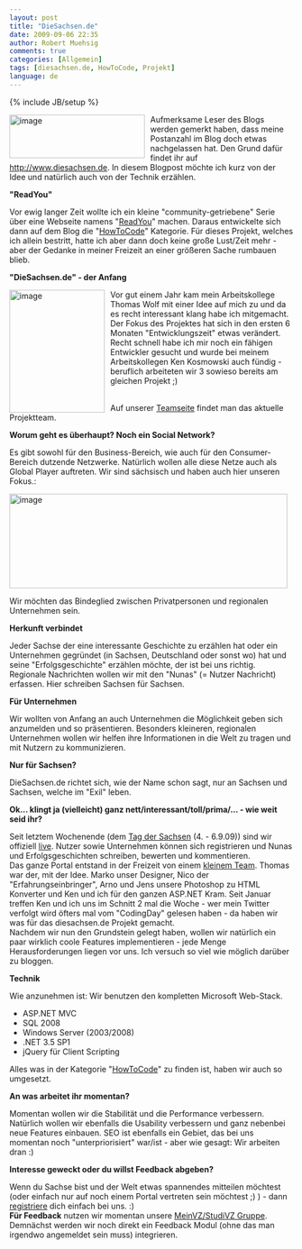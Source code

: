 ```yaml
---
layout: post
title: "DieSachsen.de"
date: 2009-09-06 22:35
author: Robert Muehsig
comments: true
categories: [Allgemein]
tags: [diesachsen.de, HowToCode, Projekt]
language: de
---
```

{% include JB/setup %}
<p><a href="{{BASE_PATH}}/assets/wp-images-de/image813.png"><img style="border-right-width: 0px; margin: 0px 10px 0px 0px; border-top-width: 0px; border-bottom-width: 0px; border-left-width: 0px" border="0" alt="image" align="left" src="{{BASE_PATH}}/assets/wp-images-de/image-thumb791.png" width="240" height="77" /></a></p>  <p>Aufmerksame Leser des Blogs werden gemerkt haben, dass meine Postanzahl im Blog doch etwas nachgelassen hat. Den Grund dafür findet ihr auf <a href="http://www.diesachsen.de">http://www.diesachsen.de</a>. In diesem Blogpost möchte ich kurz von der Idee und natürlich auch von der Technik erzählen.</p>  <p></p>  <p></p>  <p><strong>&quot;ReadYou&quot;</strong></p>  <p>Vor ewig langer Zeit wollte ich ein kleine &quot;community-getriebene&quot; Serie über eine Webseite namens &quot;<a href="{{BASE_PATH}}/?s=readyou">ReadYou</a>&quot; machen. Daraus entwickelte sich dann auf dem Blog die &quot;<a href="{{BASE_PATH}}/category/howtocode/">HowToCode</a>&quot; Kategorie. Für dieses Projekt, welches ich allein bestritt, hatte ich aber dann doch keine große Lust/Zeit mehr - aber der Gedanke in meiner Freizeit an einer größeren Sache rumbauen blieb.</p>  <p><strong>&quot;DieSachsen.de&quot; - der Anfang</strong></p>  <p><a href="{{BASE_PATH}}/assets/wp-images-de/image814.png"><img style="border-right-width: 0px; margin: 0px 10px 0px 0px; border-top-width: 0px; border-bottom-width: 0px; border-left-width: 0px" border="0" alt="image" align="left" src="{{BASE_PATH}}/assets/wp-images-de/image-thumb792.png" width="169" height="218" /></a>Vor gut einem Jahr kam mein Arbeitskollege Thomas Wolf mit einer Idee auf mich zu und da es recht interessant klang habe ich mitgemacht. Der Fokus des Projektes hat sich in den ersten 6 Monaten &quot;Entwicklungszeit&quot; etwas verändert. Recht schnell habe ich mir noch ein fähigen Entwickler gesucht und wurde bei meinem Arbeitskollegen Ken Kosmowski auch fündig - beruflich arbeiteten wir 3 sowieso bereits am gleichen Projekt ;)</p>  <p>&#160; <br />Auf unserer <a href="http://www.diesachsen.de/Home/Team">Teamseite</a> findet man das aktuelle Projektteam.</p>  <p><strong>Worum geht es überhaupt? Noch ein Social Network?</strong></p>  <p>Es gibt sowohl für den Business-Bereich, wie auch für den Consumer-Bereich dutzende Netzwerke. Natürlich wollen alle diese Netze auch als Global Player auftreten. Wir sind sächsisch und haben auch hier unseren Fokus.:</p>  <p><a href="{{BASE_PATH}}/assets/wp-images-de/image815.png"><img style="border-right-width: 0px; border-top-width: 0px; border-bottom-width: 0px; border-left-width: 0px" border="0" alt="image" src="{{BASE_PATH}}/assets/wp-images-de/image-thumb793.png" width="493" height="168" /></a></p>  <p>Wir möchten das Bindeglied zwischen Privatpersonen und regionalen Unternehmen sein.</p>  <p><strong>Herkunft verbindet</strong></p>  <p>Jeder Sachse der eine interessante Geschichte zu erzählen hat oder ein Unternehmen gegründet (in Sachsen, Deutschland oder sonst wo) hat und seine &quot;Erfolgsgeschichte&quot; erzählen möchte, der ist bei uns richtig. Regionale Nachrichten wollen wir mit den &quot;Nunas&quot; (= Nutzer Nachricht) erfassen. Hier schreiben Sachsen für Sachsen.</p>  <p><strong>Für Unternehmen</strong></p>  <p>Wir wollten von Anfang an auch Unternehmen die Möglichkeit geben sich anzumelden und so präsentieren. Besonders kleineren, regionalen Unternehmen wollen wir helfen ihre Informationen in die Welt zu tragen und mit Nutzern zu kommunizieren.</p>  <p><strong>Nur für Sachsen?</strong></p>  <p>DieSachsen.de richtet sich, wie der Name schon sagt, nur an Sachsen und Sachsen, welche im &quot;Exil&quot; leben. </p>  <p><strong>Ok... klingt ja (vielleicht) ganz nett/interessant/toll/prima/... - wie weit seid ihr?</strong></p>  <p>Seit letztem Wochenende (dem <a href="http://www.tds.sachsen.de/">Tag der Sachsen</a> (4. - 6.9.09)) sind wir offiziell <a href="http://www.diesachsen.de">live</a>. Nutzer sowie Unternehmen können sich registrieren und Nunas und Erfolgsgeschichten schreiben, bewerten und kommentieren.     <br />Das ganze Portal entstand in der Freizeit von einem <a href="http://www.diesachsen.de/home/team">kleinem Team</a>. Thomas war der, mit der Idee. Marko unser Designer, Nico der &quot;Erfahrungseinbringer&quot;, Arno und Jens unsere Photoshop zu HTML Konverter und Ken und ich für den ganzen ASP.NET Kram. Seit Januar treffen Ken und ich uns im Schnitt 2 mal die Woche - wer mein Twitter verfolgt wird öfters mal vom &quot;CodingDay&quot; gelesen haben - da haben wir was für das diesachsen.de Projekt gemacht.     <br />Nachdem wir nun den Grundstein gelegt haben, wollen wir natürlich ein paar wirklich coole Features implementieren - jede Menge Herausforderungen liegen vor uns. Ich versuch so viel wie möglich darüber zu bloggen.</p>  <p><strong>Technik</strong></p>  <p>Wie anzunehmen ist: Wir benutzen den kompletten Microsoft Web-Stack.</p>  <ul>   <li>ASP.NET MVC </li>    <li>SQL 2008 </li>    <li>Windows Server (2003/2008) </li>    <li>.NET 3.5 SP1 </li>    <li>jQuery für Client Scripting </li> </ul>  <p>Alles was in der Kategorie &quot;<a href="{{BASE_PATH}}/category/howtocode/">HowToCode</a>&quot; zu finden ist, haben wir auch so umgesetzt.</p>  <p><strong>An was arbeitet ihr momentan?</strong></p>  <p>Momentan wollen wir die Stabilität und die Performance verbessern. Natürlich wollen wir ebenfalls die Usability verbessern und ganz nebenbei neue Features einbauen. SEO ist ebenfalls ein Gebiet, das bei uns momentan noch &quot;unterpriorisiert&quot; war/ist - aber wie gesagt: Wir arbeiten dran :)</p>  <p><strong>Interesse geweckt oder du willst Feedback abgeben?</strong></p>  <p>Wenn du Sachse bist und der Welt etwas spannendes mitteilen möchtest (oder einfach nur auf noch einem Portal vertreten sein möchtest ;) ) - dann <a href="http://www.diesachsen.de/Registration">registriere</a> dich einfach bei uns. :)    <br /><strong>Für Feedback</strong> nutzen wir momentan unsere <a href="http://www.meinvz.net/Groups/Overview/aa03b87da6f1ea12">MeinVZ/StudiVZ Gruppe</a>. Demnächst werden wir noch direkt ein Feedback Modul (ohne das man irgendwo angemeldet sein muss) integrieren.</p>
